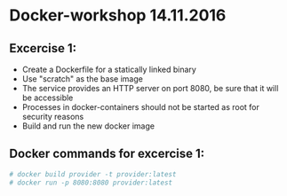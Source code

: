 # Docker-workshop 14.11.2016

## Excercise 1:

 - Create a Dockerfile for a statically linked binary
 - Use "scratch" as the base image
 - The service provides an HTTP server on port 8080, be sure that it will be accessible
 - Processes in docker-containers should not be started as root for security reasons
 - Build and run the new docker image


## Docker commands for excercise 1:

```bash
# docker build provider -t provider:latest
# docker run -p 8080:8080 provider:latest
```

